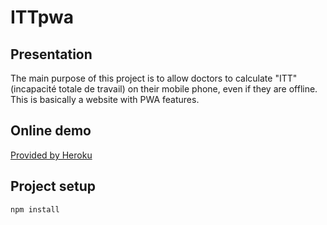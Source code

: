# ITTpwa

## Presentation
The main purpose of this project is to allow doctors to calculate "ITT" (incapacité totale de travail) on their mobile phone, even if they are offline.
This is basically a website with PWA features.

## Online demo
[Provided by Heroku](https://ittpwa.herokuapp.com/)

## Project setup
```
npm install
```
